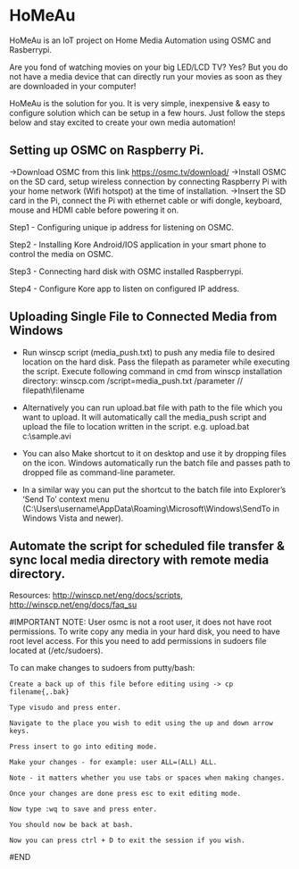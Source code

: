 # HoMeAu
HoMeAu is an IoT project on Home Media Automation using OSMC and Rasberrypi.

Are you fond of watching movies on your big LED/LCD TV? Yes? But you do not have a media device that can directly run your movies as soon as they are downloaded in your computer!

HoMeAu is the solution for you. It is very simple, inexpensive & easy to configure solution which can be setup in a few hours.
Just follow the steps below and stay excited to create your own media automation!

## Setting up OSMC on Raspberry Pi.
->Download OSMC from this link https://osmc.tv/download/
->Install OSMC on the SD card, setup wireless connection by connecting Raspberry Pi with your home network (Wifi hotspot) at the time of installation.
->Insert the SD card in the Pi, connect the Pi with ethernet cable or wifi dongle, keyboard, mouse and HDMI cable before powering it on.

Step1 - Configuring unique ip address for listening on OSMC.

Step2 - Installing Kore Android/IOS application in your smart phone to control the media on OSMC.

Step3 - Connecting hard disk with OSMC installed Raspberrypi.

Step4 - Configure Kore app to listen on configured IP address.

## Uploading Single File to Connected Media from Windows
* Run winscp script (media_push.txt) to push any media file to desired location on the hard disk. Pass the filepath as parameter while executing the script. 
Execute following command in cmd from winscp installation directory: winscp.com /script=media_push.txt /parameter // filepath\filename

* Alternatively you can run upload.bat file with path to the file which you want to upload. It will automatically call the media_push script and upload the file to location written in the script. e.g. upload.bat c:\\sample.avi

* You can also Make shortcut to it on desktop and use it by dropping files on the icon. Windows automatically run the batch file and passes path to dropped file as command-line parameter.

* In a similar way you can put the shortcut to the batch file into Explorer’s ‘Send To’ context menu (C:\Users\username\AppData\Roaming\Microsoft\Windows\SendTo in Windows Vista and newer).

## Automate the script for scheduled file transfer & sync local media directory with remote media directory.

Resources:
http://winscp.net/eng/docs/scripts,
http://winscp.net/eng/docs/faq_su

#IMPORTANT NOTE:
User osmc is not a root user, it does not have root permissions. To write copy any media in your hard disk, you need to have root level access.
For this you need to add permissions in sudoers file located at (/etc/sudoers).

To can make changes to sudoers from putty/bash:

	Create a back up of this file before editing using -> cp filename{,.bak}
    
	Type visudo and press enter.
    
	Navigate to the place you wish to edit using the up and down arrow keys.
    
	Press insert to go into editing mode.
    
	Make your changes - for example: user ALL=(ALL) ALL.
    
	Note - it matters whether you use tabs or spaces when making changes.
    
	Once your changes are done press esc to exit editing mode.
    
	Now type :wq to save and press enter.
    
	You should now be back at bash.
    
	Now you can press ctrl + D to exit the session if you wish.

#END
